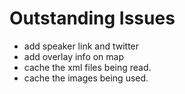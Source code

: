 Outstanding Issues
==================
 - add speaker link and twitter
 - add overlay info on map
 - cache the xml files being read.
 - cache the images being used.